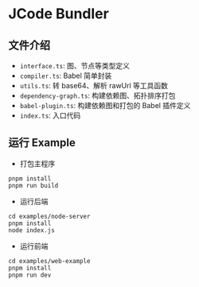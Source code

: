 # JCode Bundler

## 文件介绍

- `interface.ts`: 图、节点等类型定义
- `compiler.ts`: Babel 简单封装
- `utils.ts`: 转 base64、解析 rawUrl 等工具函数
- `dependency-graph.ts`: 构建依赖图、拓扑排序打包
- `babel-plugin.ts`: 构建依赖图和打包的 Babel 插件定义
- `index.ts`: 入口代码

## 运行 Example

- 打包主程序

```shell
pnpm install
pnpm run build
```

- 运行后端

```shell
cd examples/node-server
pnpm install
node index.js
```

- 运行前端

```shell
cd examples/web-example
pnpm install
pnpm run dev
```